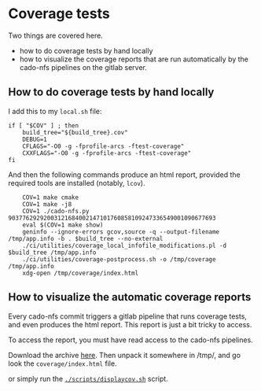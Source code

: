 
Coverage tests
==============

Two things are covered here.
 - how to do coverage tests by hand locally
 - how to visualize the coverage reports that are run automatically by
   the cado-nfs pipelines on the gitlab server.

How to do coverage tests by hand locally
----------------------------------------

I add this to my `local.sh` file:
```
if [ "$COV" ] ; then
    build_tree="${build_tree}.cov"
    DEBUG=1
    CFLAGS="-O0 -g -fprofile-arcs -ftest-coverage"
    CXXFLAGS="-O0 -g -fprofile-arcs -ftest-coverage"
fi
```

And then the following commands produce an html report, provided the required tools are installed (notably, `lcov`).

```
    COV=1 make cmake
    COV=1 make -j8
    COV=1 ./cado-nfs.py 90377629292003121684002147101760858109247336549001090677693
    eval $(COV=1 make show)
    geninfo --ignore-errors gcov,source -q --output-filename /tmp/app.info -b . $build_tree --no-external
    ./ci/utilities/coverage_local_infofile_modifications.pl -d $build_tree /tmp/app.info
    ./ci/utilities/coverage-postprocess.sh -o /tmp/coverage /tmp/app.info
    xdg-open /tmp/coverage/index.html
```

How to visualize the automatic coverage reports
-----------------------------------------------

Every cado-nfs commit triggers a gitlab pipeline that runs coverage
tests, and even produces the html report. This report is just a bit
tricky to access.

To access the report, you must have read access to the cado-nfs
pipelines.

Download the archive [here](https://gitlab.inria.fr/cado-nfs/cado-nfs/-/jobs/artifacts/master/download?job=merge%20coverage%20tests).
Then unpack it somewhere in /tmp/, and go look the `coverage/index.html` file.

or simply run the [`./scripts/displaycov.sh`](scripts/displaycov.sh)
script.

